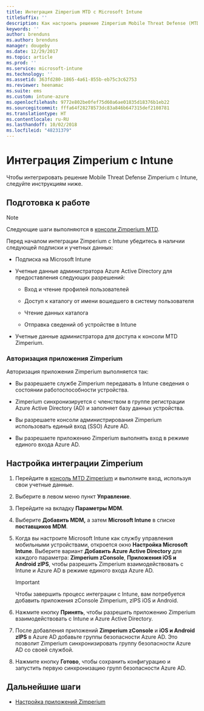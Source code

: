 ```yaml
---
title: Интеграция Zimperium MTD с Microsoft Intune
titleSuffix: ''
description: Как настроить решение Zimperium Mobile Threat Defense (MTD) в Microsoft Intune для управления доступом к корпоративным ресурсам с мобильных устройств
keywords: ''
author: brenduns
ms.author: brenduns
manager: dougeby
ms.date: 12/29/2017
ms.topic: article
ms.prod: ''
ms.service: microsoft-intune
ms.technology: ''
ms.assetid: 363fd280-1865-4a61-855b-eb75c3c62753
ms.reviewer: heenamac
ms.suite: ems
ms.custom: intune-azure
ms.openlocfilehash: 9772e802be0fef75d60a6ae01835d18376b1eb22
ms.sourcegitcommit: fffa64f28278573dc83a846b647315def2108781
ms.translationtype: HT
ms.contentlocale: ru-RU
ms.lasthandoff: 10/02/2018
ms.locfileid: "48231379"
---
```

# <a name="integrate-zimperium-with-intune"></a>Интеграция Zimperium с Intune

Чтобы интегрировать решение Mobile Threat Defense Zimperium с Intune, следуйте инструкциям ниже.

## <a name="before-you-begin"></a>Подготовка к работе

> [!NOTE]
> Следующие шаги выполняются в [консоли Zimperium MTD](https://staging2-console.zimperium.com).

Перед началом интеграции Zimperium с Intune убедитесь в наличии следующей подписки и учетных данных:

-   Подписка на Microsoft Intune

-   Учетные данные администратора Azure Active Directory для предоставления следующих разрешений:

    -   Вход и чтение профилей пользователей

    -   Доступ к каталогу от имени вошедшего в систему пользователя

    -   Чтение данных каталога

    -   Отправка сведений об устройстве в Intune

-   Учетные данные администратора для доступа к консоли MTD Zimperium.

### <a name="zimperium-app-authorization"></a>Авторизация приложения Zimperium

Авторизация приложения Zimperium выполняется так:

-   Вы разрешаете службе Zimperium передавать в Intune сведения о состоянии работоспособности устройства.

-   Zimperium синхронизируется с членством в группе регистрации Azure Active Directory (AD) и заполняет базу данных устройства.

-   Вы разрешаете консоли администрирования Zimperium использовать единый вход (SSO) Azure AD.

-   Вы разрешаете приложению Zimperium выполнять вход в режиме единого входа Azure AD.

## <a name="to-set-up-zimperium-integration"></a>Настройка интеграции Zimperium

1.  Перейдите в [консоль MTD Zimperium](https://staging2-console.zimperium.com) и выполните вход, используя свои учетные данные.

2.  Выберите в левом меню пункт **Управление**.

3.  Перейдите на вкладку **Параметры MDM**.

4.  Выберите **Добавить MDM,** а затем **Microsoft Intune** в списке **поставщиков MDM**.

5.  Когда вы настроите Microsoft Intune как службу управления мобильными устройствами, откроется окно **Настройка Microsoft Intune**. Выберите вариант **Добавить Azure Active Directory** для каждого параметра: **Zimperium zConsole**, **Приложения iOS и Android zIPS**, чтобы разрешить Zimperium взаимодействовать с Intune и Azure AD в режиме единого входа Azure AD.

    > [!IMPORTANT]
    > Чтобы завершить процесс интеграции с Intune, вам потребуется добавить приложения zConsole Zimperium, zIPS iOS и Android.

6.  Нажмите кнопку **Принять**, чтобы разрешить приложению Zimperium взаимодействовать с Intune и Azure Active Directory.

7.  После добавления приложений **Zimperium zConsole** и **iOS и Android zIPS** в Azure AD добавьте группы безопасности Azure AD. Это позволит Zimperium синхронизировать группу безопасности Azure AD со своей службой.

8.  Нажмите кнопку **Готово**, чтобы сохранить конфигурацию и запустить первую синхронизацию групп безопасности Azure AD.

## <a name="next-steps"></a>Дальнейшие шаги

-   [Настройка приложений Zimperium](mtd-apps-ios-app-configuration-policy-add-assign.md)
